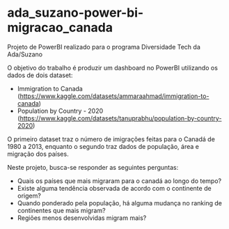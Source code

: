 # ada_suzano-power-bi-migracao_canada
Projeto de PowerBI realizado para o programa Diversidade Tech da Ada/Suzano

O objetivo do trabalho é produzir um dashboard no PowerBI utilizando os dados de dois dataset:
- Immigration to Canada (https://www.kaggle.com/datasets/ammaraahmad/immigration-to-canada)
- Population by Country - 2020 (https://www.kaggle.com/datasets/tanuprabhu/population-by-country-2020)

O primeiro dataset traz o número de imigrações feitas para o Canadá de 1980 a 2013, enquanto o segundo traz dados de população, área e migração dos países.

Neste projeto, busca-se responder as seguintes perguntas:
- Quais os países que mais migraram para o canadá ao longo do tempo?
- Existe alguma tendência observada de acordo com o continente de origem?
- Quando ponderado pela população, há alguma mudança no ranking de continentes que mais migram?
- Regiões menos desenvolvidas migram mais?
